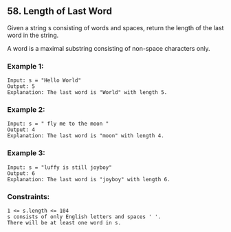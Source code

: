 ## 58. Length of Last Word

Given a string s consisting of words and spaces, return the length of the last word in the string.

A word is a maximal substring consisting of non-space characters only.

### Example 1:

    Input: s = "Hello World"
    Output: 5
    Explanation: The last word is "World" with length 5.

### Example 2:

    Input: s = " fly me to the moon "
    Output: 4
    Explanation: The last word is "moon" with length 4.

### Example 3:

    Input: s = "luffy is still joyboy"
    Output: 6
    Explanation: The last word is "joyboy" with length 6.

### Constraints:

    1 <= s.length <= 104
    s consists of only English letters and spaces ' '.
    There will be at least one word in s.
